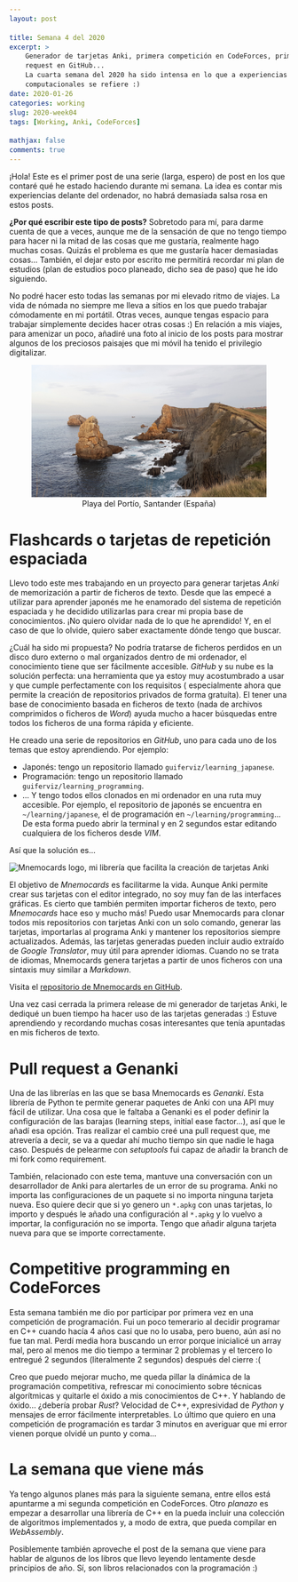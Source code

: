 ```yaml
---
layout: post

title: Semana 4 del 2020
excerpt: >
    Generador de tarjetas Anki, primera competición en CodeForces, primera pull
    request en GitHub...
    La cuarta semana del 2020 ha sido intensa en lo que a experiencias
    computacionales se refiere :)
date: 2020-01-26
categories: working
slug: 2020-week04
tags: [Working, Anki, CodeForces]

mathjax: false
comments: true
---
```


¡Hola! Este es el primer post de una serie (larga, espero) de post en los que
contaré qué he estado haciendo durante mi semana.
La idea es contar mis experiencias delante del ordenador, no habrá demasiada
salsa rosa en estos posts.

**¿Por qué escribir este tipo de posts?**
Sobretodo para mí, para darme cuenta de que a veces, aunque me de la sensación
de que no tengo tiempo para hacer ni la mitad de las cosas que me gustaría,
realmente hago muchas cosas.
Quizás el problema es que me gustaría hacer demasiadas cosas...
También, el dejar esto por escrito me permitirá recordar mi plan de estudios
(plan de estudios poco planeado, dicho sea de paso) que he ido siguiendo.

No podré hacer esto todas las semanas por mi elevado ritmo de viajes.
La vida de nómada no siempre me lleva a sitios en los que puedo trabajar
cómodamente en mi portátil.
Otras veces, aunque tengas espacio para trabajar simplemente decides hacer
otras cosas :)
En relación a mis viajes, para amenizar un poco, añadiré una foto al inicio de
los posts para mostrar algunos de los preciosos paisajes que mi móvil ha tenido
el privilegio digitalizar.

<figure style="text-align: center">
<img src="/assets/images/2020_01_26_santander_portio.jpg"
     alt="Playa del Portío, Santander (España)" />
<figcaption>Playa del Portío, Santander (España)</figcaption>
</figure>


# Flashcards o tarjetas de repetición espaciada

Llevo todo este mes trabajando en un proyecto para generar tarjetas *Anki* de
memorización a partir de ficheros de texto.
Desde que las empecé a utilizar para aprender japonés me he enamorado del
sistema de repetición espaciada y he decidido utilizarlas para crear mi propia
base de conocimientos.
¡No quiero olvidar nada de lo que he aprendido!
Y, en el caso de que lo olvide, quiero saber exactamente dónde tengo que
buscar.

¿Cuál ha sido mi propuesta?
No podría tratarse de ficheros perdidos en un disco duro externo o mal
organizados dentro de mi ordenador, el conocimiento tiene que ser fácilmente
accesible.
*GitHub* y su nube es la solución perfecta: una herramienta que ya estoy muy
acostumbrado a usar y que cumple perfectamente con los requisitos (
especialmente ahora que permite la creación de repositorios privados de forma
gratuíta).
El tener una base de conocimiento basada en ficheros de texto (nada de archivos
comprimidos o ficheros de *Word*) ayuda mucho a hacer búsquedas entre todos
los ficheros de una forma rápida y eficiente.

He creado una serie de repositorios en *GitHub*, uno para cada uno de los
temas que estoy aprendiendo.
Por ejemplo:
 * Japonés: tengo un repositorio llamado `guiferviz/learning_japanese`.
 * Programación: tengo un repositorio llamado `guiferviz/learning_programming`.
 * ...
Y tengo todos ellos clonados en mi ordenador en una ruta muy accesible.
Por ejemplo, el repositorio de japonés se encuentra en `~/learning/japanese`,
el de programación en `~/learning/programming`...
De esta forma puedo abrir la terminal y en 2 segundos estar editando cualquiera
de los ficheros desde *VIM*.

Así que la solución es...

<p>
<img src="https://raw.githubusercontent.com/guiferviz/mnemocards/master/doc/_static/images/logo.png"
     style="display: block; margin: 0 auto;"
     alt="Mnemocards logo, mi librería que facilita la creación de tarjetas Anki">
</p>

El objetivo de *Mnemocards* es facilitarme la vida.
Aunque Anki permite crear sus tarjetas con el editor integrado, no soy muy fan
de las interfaces gráficas.
Es cierto que también permiten importar ficheros de texto, pero *Mnemocards*
hace eso y mucho más!
Puedo usar Mnemocards para clonar todos mis repositorios con tarjetas Anki
con un solo comando, generar las tarjetas, importarlas al programa Anki y
mantener los repositorios siempre actualizados.
Además, las tarjetas generadas pueden incluir audio extraído de
*Google Translator*, muy útil para aprender idiomas.
Cuando no se trata de idiomas, Mnemocards genera tarjetas a partir de
unos ficheros con una sintaxis muy similar a *Markdown*.

Visita el [repositorio de Mnemocards en GitHub][repo].

Una vez casi cerrada la primera release de mi generador de tarjetas Anki,
le dediqué un buen tiempo ha hacer uso de las tarjetas generadas :)
Estuve aprendiendo y recordando muchas cosas interesantes que tenía apuntadas
en mis ficheros de texto.


# Pull request a Genanki

Una de las librerías en las que se basa Mnemocards es *Genanki*.
Esta librería de Python te permite generar paquetes de Anki con una API muy
fácil de utilizar.
Una cosa que le faltaba a Genanki es el poder definir la configuración de
las barajas (learning steps, initial ease factor...), así que le añadí esa
opción.
Tras realizar el cambio creé una pull request que, me atrevería a decir, se
va a quedar ahí mucho tiempo sin que nadie le haga caso.
Después de pelearme con *setuptools* fui capaz de añadir la branch de mi fork
como requirement.

También, relacionado con este tema, mantuve una conversación con un
desarrollador de Anki para alertarles de un error de su programa.
Anki no importa las configuraciones de un paquete si no importa ninguna
tarjeta nueva.
Eso quiere decir que si yo genero un `*.apkg` con unas tarjetas, lo importo
y después le añado una configuración al `*.apkg` y lo vuelvo a importar,
la configuración no se importa.
Tengo que añadir alguna tarjeta nueva para que se importe correctamente.


# Competitive programming en CodeForces

Esta semana también me dio por participar por primera vez en una competición
de programación.
Fui un poco temerario al decidir programar en C++ cuando hacía 4 años casi que
no lo usaba, pero bueno, aún así no fue tan mal.
Perdí media hora buscando un error porque inicialicé un array mal, pero al
menos me dio tiempo a terminar 2 problemas y el tercero lo entregué 2 segundos
(literalmente 2 segundos) después del cierre :(

Creo que puedo mejorar mucho, me queda pillar la dinámica de la programación
competitiva, refrescar mi conocimiento sobre técnicas algorítmicas y quitarle
el óxido a mis conocimientos de C++.
Y hablando de óxido... ¿debería probar *Rust*?
Velocidad de C++, expresividad de *Python* y mensajes de error fácilmente
interpretables.
Lo último que quiero en una competición de programación es tardar 3 minutos en
averiguar que mi error vienen porque olvidé un punto y coma...


# La semana que viene más

Ya tengo algunos planes más para la siguiente semana, entre ellos está
apuntarme a mi segunda competición en CodeForces.
Otro *planazo* es empezar a desarrollar una librería de C++ en la pueda
incluir una colección de algoritmos implementados y, a modo de extra, que pueda
compilar en *WebAssembly*.

Posiblemente también aproveche el post de la semana que viene para hablar de
algunos de los libros que llevo leyendo lentamente desde principios de año.
Sí, son libros relacionados con la programación :)


[repo]: https://github.com/guiferviz/mnemocards

